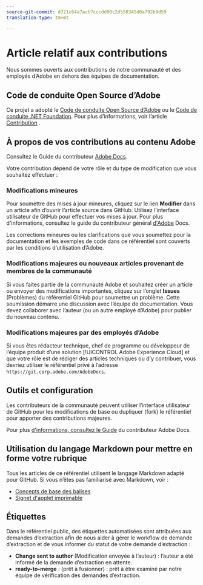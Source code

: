 ```yaml
---
source-git-commit: d721c64a7acb7cccdd90c2d550345d0a792b9d59
translation-type: tm+mt

---
```

# Article relatif aux contributions


Nous sommes ouverts aux contributions de notre communauté et des employés d’Adobe en dehors des équipes de documentation.

## Code de conduite Open Source d’Adobe

Ce projet a adopté le [Code de conduite Open Source d’Adobe](code-of-conduct.md) ou le [Code de conduite .NET Foundation](https://dotnetfoundation.org/code-of-conduct). Pour plus d’informations, voir l’article [Contribution](contributing.md) .

## À propos de vos contributions au contenu Adobe

Consultez le Guide du contributeur [Adobe Docs](https://docs.adobe.com/help/en/contributor/contributor-guide/introduction.html).

Votre contribution dépend de votre rôle et du type de modification que vous souhaitez effectuer :

### Modifications mineures

Pour soumettre des mises à jour mineures, cliquez sur le lien **Modifier** dans un article afin d’ouvrir l’article source dans GitHub. Utilisez l’interface utilisateur de GitHub pour effectuer vos mises à jour. Pour plus d'informations, consultez le guide du contributeur général [d'Adobe](https://docs.adobe.com/help/en/contributor/contributor-guide/introduction.html) Docs.

Les corrections mineures ou les clarifications que vous soumettez pour la documentation et les exemples de code dans ce référentiel sont couverts par les conditions d’utilisation d’Adobe.

### Modifications majeures ou nouveaux articles provenant de membres de la communauté

Si vous faites partie de la communauté Adobe et souhaitez créer un article ou envoyer des modifications importantes, cliquez sur l’onglet **Issues** (Problèmes) du référentiel GitHub pour soumettre un problème. Cette soumission démarre une discussion avec l’équipe de documentation. Vous devez collaborer avec l’auteur (ou un autre employé d’Adobe) pour publier du nouveau contenu.

<!--
If you submit a pull request with significant changes to documentation and code examples, you'll see a message in the pull request asking you to submit an online contribution license agreement (CLA). You must complete the online form before we can review your pull request.
-->

### Modifications majeures par des employés d’Adobe

Si vous êtes rédacteur technique, chef de programme ou développeur de l’équipe produit d’une solution [!UICONTROL Adobe Experience Cloud] et que votre rôle est de rédiger des articles techniques ou d’y contribuer, vous devriez utiliser le référentiel privé à l’adresse `https://git.corp.adobe.com/AdobeDocs`.

<!--Employees from other parts of the Adobe world should use the public repo for minor updates.-->

## Outils et configuration

Les contributeurs de la communauté peuvent utiliser l’interface utilisateur de GitHub pour les modifications de base ou dupliquer (fork) le référentiel pour apporter des contributions majeures.

Pour plus [d'informations, consultez le Guide](https://docs.adobe.com/help/en/contributor/contributor-guide/introduction.html) du contributeur Adobe Docs.

## Utilisation du langage Markdown pour mettre en forme votre rubrique

Tous les articles de ce référentiel utilisent le langage Markdown adapté pour GitHub. Si vous n’êtes pas familiarisé avec Markdown, voir :

* [Concepts de base des balises](https://help.github.com/articles/getting-started-with-writing-and-formatting-on-github/)
* [Signet d'applet imprimable](https://guides.github.com/pdfs/markdown-cheatsheet-online.pdf)

## Étiquettes

Dans le référentiel public, des étiquettes automatisées sont attribuées aux demandes d’extraction afin de nous aider à gérer le workflow de demande d’extraction et de vous informer du statut de votre demande d’extraction :

* **Change sent to author** (Modification envoyée à l’auteur) : l’auteur a été informé de la demande d’extraction en attente.
* **ready-to-merge** : (prêt à fusionner) : prêt à être examiné par notre équipe de vérification des demandes d’extraction.
